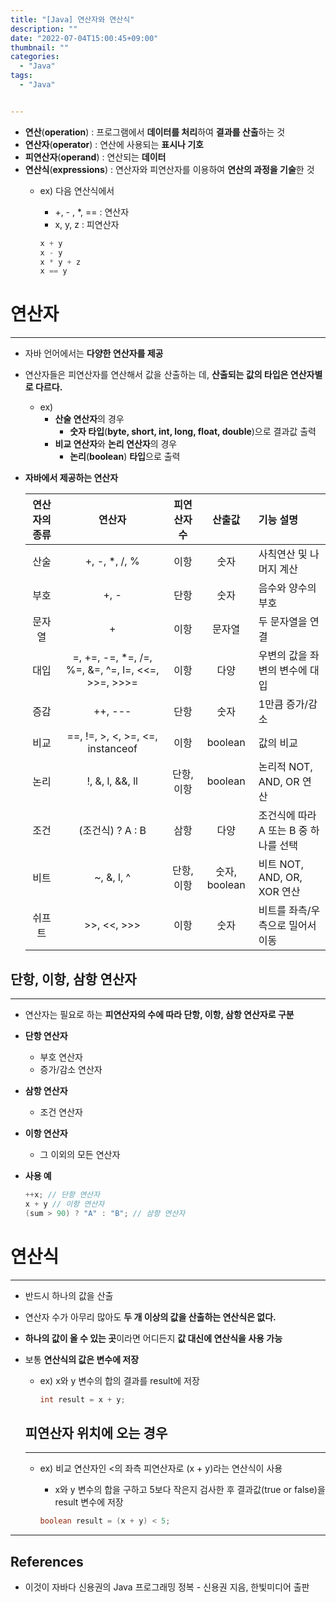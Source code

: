 ```yaml
---
title: "[Java] 연산자와 연산식"
description: ""
date: "2022-07-04T15:00:45+09:00"
thumbnail: ""
categories:
  - "Java"
tags:
  - "Java"


---
```

<!--more-->

- **연산**(**operation**) : 프로그램에서 **데이터를 처리**하여 **결과를 산출**하는 것
- **연산자**(**operator**) : 연산에 사용되는 **표시나 기호**
- **피연산자**(**operand**) : 연산되는 **데이터**
- **연산식**(**expressions**) : 연산자와 피연산자를 이용하여 **연산의 과정을 기술**한 것
    - ex) 다음 연산식에서
        - +, - , *, == : 연산자
        - x, y, z : 피연산자
        
        ```java
        x + y
        x - y
        x * y + z
        x == y
        ```
        

# 연산자

---

- 자바 언어에서는 **다양한 연산자를 제공**
- 연산자들은 피연산자를 연산해서 값을 산출하는 데, **산출되는 값의 타입은 연산자별로 다르다.**
    - ex)
        - **산술 연산자**의 경우
            - **숫자 타입**(**byte, short, int, long, float, double**)으로 결과값 출력
        - **비교 연산자**와 **논리 연산자**의 경우
            - **논리**(**boolean**) **타입**으로 출력
- **자바에서 제공하는 연산자**
    
    
    | 연산자의 종류 | 연산자 | 피연산자 수  | 산출값 | 기능 설명 |
    | :---: | :---: | :---: | :---: | :--- |
    | 산술 | +, -, *, /, % | 이항 | 숫자 | 사칙연산 및 나머지 계산 |
    | 부호 | +, - | 단항  | 숫자 | 음수와 양수의 부호 |
    | 문자열 | + | 이항 | 문자열 | 두 문자열을 연결 |
    | 대입 | =, +=, -=, *=, /=, %=, &=, ^=, l=, <<=, >>=, >>>= | 이항 | 다양 | 우변의 값을 좌변의 변수에 대입 |
    | 증감 | ++, --- | 단항 | 숫자 | 1만큼 증가/감소 |
    | 비교 | ==, !=, >, <, >=, <=, instanceof | 이항 | boolean | 값의 비교 |
    | 논리 | !, &, l, &&, ll | 단항, 이항 | boolean | 논리적 NOT, AND, OR 연산 |
    | 조건 | (조건식) ? A : B | 삼항 | 다양 | 조건식에 따라 A 또는 B 중 하나를 선택 |
    | 비트  | ~, &, l, ^ | 단항, 이항 | 숫자, boolean | 비트 NOT, AND, OR, XOR 연산 |
    | 쉬프트 | >>, <<, >>> | 이항  | 숫자 | 비트를 좌측/우측으로 밀어서 이동 |

## 단항, 이항, 삼항 연산자

---

- 연산자는 필요로 하는 **피연산자의 수에 따라 단항, 이항, 삼항 연산자로 구분**
- **단항 연산자**
    - 부호 연산자
    - 증가/감소 연산자
- **삼항 연산자**
    - 조건 연산자
- **이항 연산자**
    - 그 이외의 모든 연산자
- **사용 예**
    
    ```java
    ++x; // 단항 연산자
    x + y // 이항 연산자
    (sum > 90) ? "A" : "B"; // 삼항 연산자
    ```
    

# 연산식

---

- 반드시 하나의 값을 산출
- 연산자 수가 아무리 많아도 **두 개 이상의 값을 산출하는 연산식은 없다.**
- **하나의 값이 올 수 있는 곳**이라면 어디든지 **값 대신에 연산식을 사용 가능**
- 보통 **연산식의 값은 변수에 저장**
    - ex) x와 y 변수의 합의 결과를 result에 저장
        
        ```java
        int result = x + y;
        ```
        
    
    ## 피연산자 위치에 오는 경우
    
    ---
    
    - ex) 비교 연산자인 <의 좌측 피연산자로 (x + y)라는 연산식이 사용
        - x와 y 변수의 합을 구하고 5보다 작은지 검사한 후 결과값(true or false)을 result 변수에 저장
        
        ```java
        boolean result = (x + y) < 5;
        ```
        

---

## References

- 이것이 자바다 신용권의 Java 프로그래밍 정복 - 신용권 지음, 한빛미디어 출판